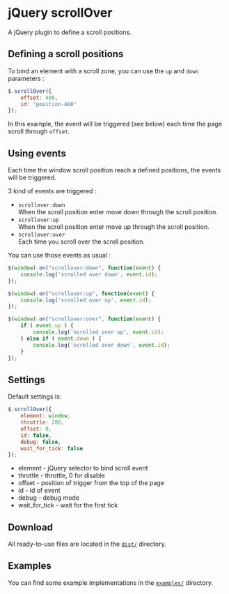 jQuery scrollOver
==================

A jQuery plugin to define a scroll positions.

Defining a scroll positions
----------------------

To bind an element with a scroll zone, you can use the ``up`` and ``down`` parameters :

```javascript
$.scrollOver({
    offset: 400,
    id: "position-400"
});
```

In this example, the event will be triggered (see below) each time the page scroll through ``offset``.

Using events
------------

Each time the window scroll position reach a defined positions, the events will be triggered.

3 kind of events are triggered :

* ``scrollover:down``  
  When the scroll position enter move down through the scroll position.
* ``scrollover:up``  
  When the scroll position enter move up through the scroll position.
* ``scrollover:over``  
  Each time you scroll over the scroll position.

You can use those events as usual :

```javascript
$(window).on("scrollover:down", function(event) {
    console.log('scrolled over down', event.id);
});

$(window).on("scrollover:up", function(event) {
    console.log('scrolled over up', event.id);
});

$(window).on("scrollover:over", function(event) {
    if ( event.up ) {
        console.log('scrolled over up', event.id);
    } else if ( event.down ) {
        console.log('scrolled over down', event.id);
    }
});
```

Settings
--------

Default settings is:

```javascript
$.scrollOver({
    element: window,
    throttle: 200,
    offset: 0,
    id: false,
    debug: false,
    wait_for_tick: false
});
```

* element - jQuery selector to bind scroll event
* throttle - throttle, 0 for disable
* offset - position of trigger from the top of the page
* id - id of event
* debug - debug mode
* wait_for_tick - wait for the first tick

Download
--------

All ready-to-use files are located in the [`dist/`](dist/) directory.

Examples
--------

You can find some example implementations in the [`examples/`](examples/)
directory.
